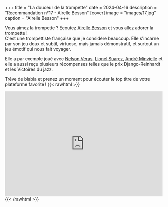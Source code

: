 +++
title = "La douceur de la trompette"
date = 2024-04-16
description = "Recommandation n°17 - Airelle Besson"
[cover]
image = "images/17.jpg"
caption = "Airelle Besson"
+++

Vous aimez la trompette ? Écoutez [Airelle Besson](https://fr.wikipedia.org/wiki/Airelle_Besson) et vous allez adorer la
trompette !  
C'est une trompettiste française que je considère beaucoup. Elle s'incarne par son jeu doux et subtil, virtuose, mais
jamais démonstratif, et surtout un jeu émotif qui nous fait voyager.

Elle a par exemple joué avec [Nelson Veras](https://fr.wikipedia.org/wiki/Nelson_Veras), [Lionel Suarez](https://fr.wikipedia.org/wiki/Lionel_Suarez), [André Minvielle](https://fr.wikipedia.org/wiki/Andr%C3%A9_Minvielle)
et elle a aussi reçu plusieurs récompenses telles que le prix Django-Reinhardt et les Victoires du jazz.

Trêve de blabla et prenez un moment pour écouter le top titre de votre plateforme favorite !
{{< rawhtml >}}
<div style="max-width:100%;"><div style="position:relative;padding-bottom:calc(56.25% + 52px);height: 0;"><iframe style="position:absolute;top:0;left:0;" width="100%" height="100%" src="https://odesli.co/embed/?url=https%3A%2F%2Fartist.link%2Fairellebesson&theme=light" frameborder="0" allowfullscreen sandbox="allow-same-origin allow-scripts allow-presentation allow-popups allow-popups-to-escape-sandbox" allow="clipboard-read; clipboard-write"></iframe></div></div>
{{< /rawhtml >}}